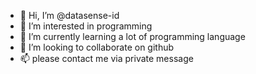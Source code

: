 - 👋 Hi, I’m @datasense-id
- 👀 I’m interested in programming
- 🌱 I’m currently learning a lot of programming language
- 💞️ I’m looking to collaborate on github
- 📫 please contact me via private message

<!---
datasense-id/datasense-id is a ✨ special ✨ repository because its `README.md` (this file) appears on your GitHub profile.
You can click the Preview link to take a look at your changes.
--->
